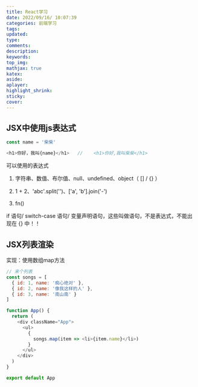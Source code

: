 ```yaml
---
title: React学习
date: 2022/09/16/ 10:07:39
categories: 前端学习
tags: 
updated: 
type:
comments:
description: 
keywords:
top_img:
mathjax: true
katex:
aside:
aplayer:
highlight_shrink:
sticky: 
cover: 
---
```


## JSX中使用js表达式

```js
const name = '柴柴'

<h1>你好，我叫{name}</h1>   //    <h1>你好,我叫柴柴</h1>
```

可以使用的表达式

1. 字符串、数值、布尔值、null、undefined、object（ [] / {} ）

2. 1 + 2、'abc'.split('')、['a', 'b'].join('-')

3. fn()

if 语句/ switch-case 语句/ 变量声明语句，这些叫做语句，不是表达式，不能出现在 {} 中！！

## JSX列表渲染

实现：使用数组map方法

```js
// 来个列表
const songs = [
  { id: 1, name: '痴心绝对' },
  { id: 2, name: '像我这样的人' },
  { id: 3, name: '南山南' }
]

function App() {
  return (
    <div className="App">
      <ul>
        {
          songs.map(item => <li>{item.name}</li>)
        }
      </ul>
    </div>
  )
}

export default App
```
